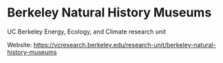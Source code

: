 # Berkeley Natural History Museums
UC Berkeley Energy, Ecology, and Climate research unit

Website: https://vcresearch.berkeley.edu/research-unit/berkeley-natural-history-museums
